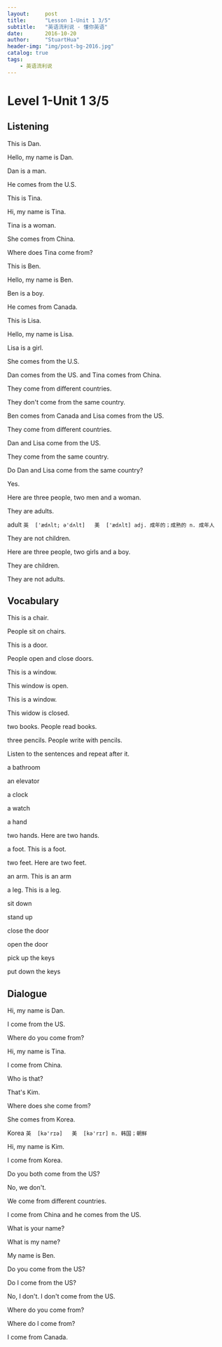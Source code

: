 ```yaml
---
layout:     post
title:      "Lesson 1-Unit 1 3/5"
subtitle:   "英语流利说 - 懂你英语"
date:       2016-10-20
author:     "StuartHua"
header-img: "img/post-bg-2016.jpg"
catalog: true
tags:
    - 英语流利说
---
```


# Level 1-Unit 1 3/5

<!-- more -->

## Listening

This is Dan.

Hello, my name is Dan.

Dan is a man.

He comes from the U.S.

This is Tina.

Hi, my name is Tina.

Tina is a woman.

She comes from China.

Where does Tina come from?

This is Ben.

Hello, my name is Ben.

Ben is a boy.

He comes from Canada.

This is Lisa.

Hello, my name is Lisa.

Lisa is a girl.

She comes from the U.S.

Dan comes from the US. and Tina comes from China.

They come from different countries.

They don't come from the same country.

Ben comes from Canada and Lisa comes from the US.

They come from different countries.

Dan and Lisa come from the US.

They come from the same country.

Do Dan and Lisa come from the same country?

Yes.

Here are three people, two men and a woman.

They are adults.

adult `英  ['ædʌlt; ə'dʌlt]   美  ['ædʌlt]
adj. 成年的；成熟的
n. 成年人`

They are not children.

Here are three people, two girls and a boy.

They are children.

They are not adults.

## Vocabulary

This is a chair.

People sit on chairs.

This is a door.

People open and close doors.

This is a window.

This window is open.

This is a window.

This widow is closed.

two books. People read books.

three pencils. People write with pencils.

Listen to the sentences and repeat after it.

a bathroom

an elevator

a clock

a watch

a hand

two hands. Here are two hands.

a foot. This is a foot.

two feet. Here are two feet.

an arm. This is an arm

a leg. This is a leg.

sit down

stand up

close the door

open the door

pick up the keys

put down the keys

## Dialogue

Hi, my name is Dan.

I come from the US.

Where do you come from?

Hi, my name is Tina.

I come from China.

Who is that?

That's Kim.

Where does she come from?

She comes from Korea.

Korea `英  [kə'rɪə]   美  [kə'rɪr]
n. 韩国；朝鲜`

Hi, my name is Kim.

I come from Korea.

Do you both come from the US?

No, we don't.

We come from different countries.

I come from China and he comes from the US.

What is your name?

What is my name?

My name is Ben.

Do you come from the US?

Do I come from the US?

No, I don't. I don't come from the US.

Where do you come from?

Where do I come from?

I come from Canada.
